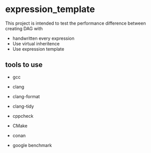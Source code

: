 # expression_template

This project is intended to test the performance difference 
between creating DAG with 
- handwritten every expression
- Use virtual inheritence
- Use expression template 

## tools to use 

- gcc
- clang
- clang-format
- clang-tidy
- cppcheck

- CMake
- conan

- google benchmark
